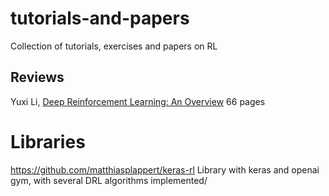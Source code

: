 # tutorials-and-papers
Collection of tutorials, exercises and papers on RL

## Reviews

Yuxi Li, [Deep Reinforcement Learning: An Overview](https://arxiv.org/abs/1701.07274)
66 pages

# Libraries

https://github.com/matthiasplappert/keras-rl
Library with keras and openai gym, with several DRL algorithms implemented/
